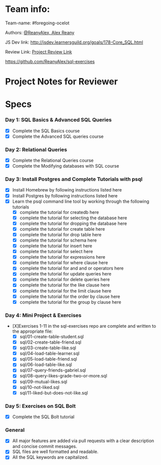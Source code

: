 # Team info:

Team-name: #foregoing-ocelot

Authors: [@ReanyAlex, Alex Reany](https://github.com/ReanyAlex)

JS Dev link: http://jsdev.learnersguild.org/goals/178-Core_SQL.html

Review Link: [Project Review Link](https://github.com/ReanyAlex/sql-exercises)

https://github.com/ReanyAlex/sql-exercises


# Project Notes for Reviewer



# Specs

### Day 1: SQL Basics & Advanced SQL Queries

- [X] Complete the SQL Basics course
- [X] Complete the Advanced SQL queries course

### Day 2: Relational Queries

- [X] Complete the Relational Queries course
- [X] Complete the Modifying databases with SQL course

### Day 3: Install Postgres and Complete Tutorials with psql

- [X] Install Homebrew by following instructions listed here
- [X] Install Postgres by following instructions listed here
- [X] Learn the psql command line tool by working through the following tutorials
    - [X] complete the tutorial for createdb here
    - [X] complete the tutorial for selecting the database here
    - [X] complete the tutorial for dropping the database here
    - [X] complete the tutorial for create table here
    - [X] complete the tutorial for drop table here
    - [X] complete the tutorial for schema here
    - [X] complete the tutorial for insert here
    - [X] complete the tutorial for select here
    - [X] complete the tutorial for expressions here
    - [X] complete the tutorial for where clause here
    - [X] complete the tutorial for and and or operators here
    - [X] complete the tutorial for update queries here
    - [X] complete the tutorial for delete queries here
    - [X] complete the tutorial for the like clause here
    - [X] complete the tutorial for the limit clause here
    - [X] complete the tutorial for the order by clause here
    - [X] complete the tutorial for the group by clause here

### Day 4: Mini Project & Exercises

- [X]Exercises 1-11 in the sql-exercises repo are complete and written to the appropriate file:
    - [X] sql/01-create-table-student.sql
    - [X] sql/02-create-table-friend.sql
    - [X] sql/03-create-table-like.sql
    - [X] sql/04-load-table-learner.sql
    - [X] sql/05-load-table-friend.sql
    - [X] sql/06-load-table-like.sql
    - [X] sql/07-query-friends-gabriel.sql
    - [X] sql/08-query-likes-grade-two-or-more.sql
    - [X] sql/09-mutual-likes.sql
    - [X] sql/10-not-liked.sql
    - [X] sql/11-liked-but-does-not-like.sql

### Day 5: Exercises on SQL Bolt

- [X] Complete the SQL Bolt tutorial

### General

- [X] All major features are added via pull requests with a clear description and concise commit messages.
- [X] SQL files are well formatted and readable.
- [X] All the SQL keywords are capitalized.
